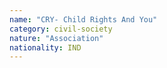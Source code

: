 ```yaml
---
name: "CRY- Child Rights And You"
category: civil-society
nature: "Association"
nationality: IND
---
```

